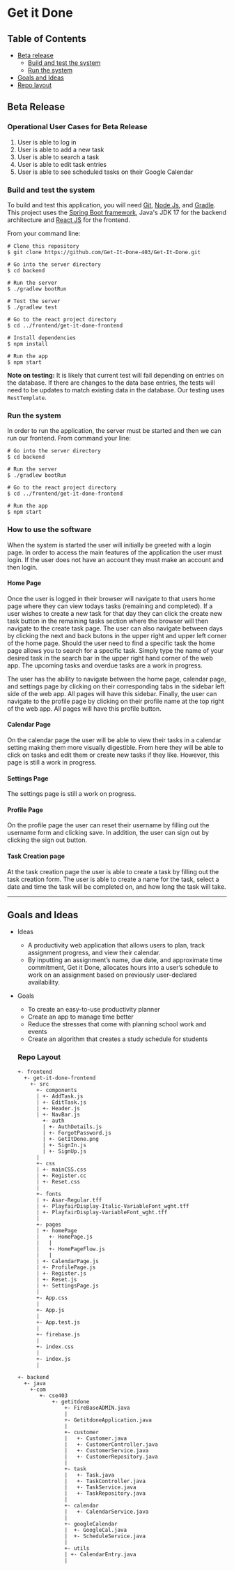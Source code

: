 # Get it Done

## Table of Contents
* [Beta release](https://github.com/Get-It-Done-403/Get-It-Done/blob/main/README.md#beta-release)
  * [Build and test the system](https://github.com/Get-It-Done-403/Get-It-Done/blob/main/README.md#build-and-test-the-system)
  * [Run the system](https://github.com/Get-It-Done-403/Get-It-Done/blob/main/README.md#run-the-system) 
* [Goals and Ideas](https://github.com/Get-It-Done-403/Get-It-Done/blob/main/README.md#goals-and-ideas)
* [Repo layout](https://github.com/Get-It-Done-403/Get-It-Done/blob/main/README.md#repo-layout)

## Beta Release

### Operational User Cases for Beta Release
1. User is able to log in
2. User is able to add a new task
3. User is able to search a task
4. User is able to edit task entries
5. User is able to see scheduled tasks on their Google Calendar

### Build and test the system

To build and test this application, you will need [Git](https://git-scm.com/), [Node Js](https://nodejs.org/en/download/), and [Gradle](https://gradle.org/install/). This project uses the [Spring Boot framework](https://spring.io/), Java's JDK 17 for the backend architecture and [React JS](https://reactjs.org/) for the frontend. 


From your command line:

```
# Clone this repository
$ git clone https://github.com/Get-It-Done-403/Get-It-Done.git

# Go into the server directory
$ cd backend

# Run the server
$ ./gradlew bootRun

# Test the server
$ ./gradlew test

# Go to the react project directory
$ cd ../frontend/get-it-done-frontend 

# Install dependencies
$ npm install

# Run the app
$ npm start
```
**Note on testing:** It is likely that current test will fail depending on entries on the database. If there are changes to the data base entries, the tests will need to be updates to match existing data in the database. Our testing uses ```RestTemplate```.

### Run the system

In order to run the application, the server must be started and then we can run our frontend. From command your line:
```
# Go into the server directory
$ cd backend

# Run the server
$ ./gradlew bootRun

# Go to the react project directory
$ cd ../frontend/get-it-done-frontend 

# Run the app
$ npm start
```

### How to use the software

When the system is started the user will initially be greeted with a login page. In order to access the main features of the application the user must login. If the user does not have an account they must make an account and then login.

#### Home Page
Once the user is logged in their browser will navigate to that users home page where they can view todays tasks (remaining and completed). If a user wishes to create a new task for that day they can click the create new task button in the remaining tasks section where the browser will then navigate to the create task page. The user can also navigate between days by clicking the next and back butons in the upper right and upper left corner of the home page. Should the user need to find a specific task the home page allows you to search for a specific task. Simply type the name of your desired task in the search bar in the upper right hand corner of the web app. The upcoming tasks and overdue tasks are a work in progress.

The user has the ability to navigate between the home page, calendar page, and settings page by clicking on their corresponding tabs in the sidebar left side of the web app. All pages will have this sidebar. Finally, the user can navigate to the profile page by clicking on their profile name at the top right of the web app. All pages will have this profile button.

#### Calendar Page
On the calendar page the user will be able to view their tasks in a calendar setting making them more visually digestible. From here they will be able to click on tasks and edit them or create new tasks if they like. However, this page is still a work in progress.

#### Settings Page
The settings page is still a work on progress.

#### Profile Page
On the profile page the user can reset their username by filling out the username form and clicking save. In addition, the user can sign out by clicking the sign out button.

#### Task Creation page
At the task creation page the user is able to create a task by filling out the task creation form. The user is able to create a name for the task, select a date and time the task will be completed on, and how long the task will take.

----------------------------------------
             
## Goals and Ideas

* Ideas 
  - A productivity web application that allows users to plan, track assignment progress, and view their calendar. 
  - By inputting an assignment’s name, due date, and approximate time commitment, Get it Done, allocates hours into a user’s schedule to work on an assignment based on previously user-declared availability. 

* Goals
  - To create an easy-to-use productivity planner
  - Create an app to manage time better
  - Reduce the stresses that come with planning school work and events
  - Create an algorithm that creates a study schedule for students
  
  
  ### Repo Layout
  ```
  +- frontend
    +- get-it-done-frontend
      +- src 
        +- components
        | +- AddTask.js
        | +- EditTask.js
        | +- Header.js
        | +- NavBar.js
          +- auth
          | +- AuthDetails.js
          | +- ForgotPassword.js
          | +- GetItDone.png
          | +- SignIn.js
          | +- SignUp.js
        |
        +- css
        | +- mainCSS.css
        | +- Register.cc
        | +- Reset.css
        |
        +- fonts
        | +- Asar-Regular.tff
        | +- PlayfairDisplay-Italic-VariableFont_wght.tff
        | +- PlayfairDisplay-VariableFont_wght.tff
        |
        +- pages
        | +- homePage
        |   +- HomePage.js
        |   |
        |   +- HomePageFlow.js
        |   |
        | +- CalendarPage.js
        | +- ProfilePage.js
        | +- Register.js
        | +- Reset.js
        | +- SettingsPage.js
        |
        +- App.css
        |
        +- App.js
        |
        +- App.test.js
        |
        +- firebase.js
        |
        +- index.css
        |
        +- index.js
        |
        
  +- backend
    +- java
      +-com
         +- cse403
             +- getitdone
                 +- FireBaseADMIN.java
                 |
                 +- GetitdoneApplication.java
                 |
                 +- customer
                 |   +- Customer.java
                 |   +- CustomerController.java
                 |   +- CustomerService.java
                 |   +- CustomerRepository.java
                 |
                 +- task
                 |   +- Task.java
                 |   +- TaskController.java
                 |   +- TaskService.java
                 |   +- TaskRepository.java
                 |
                 +- calendar
                 |   +- CalendarService.java
                 |
                 +- googleCalendar
                 |  +- GoogleCal.java
                 |  +- ScheduleService.java
                 |
                 +- utils
                 | +- CalendarEntry.java
                 |
               

     ```
